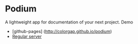 # Podium
A lightweight app for documentation of your next project.
Demo
- [github-pages] (http://colorgap.github.io/podium)
- [Regular server](http://podium.colorgap.com)
